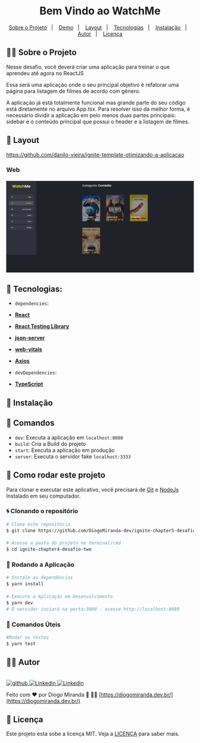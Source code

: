 <!-- <h1 align="center">
🚧 UpFi | Em Construção 🚧
</h1> -->

<h1 align="center">
    Bem Vindo ao WatchMe
</h1>

<p align="center">
  <a href="#page_facing_up-sobre-o-projeto">Sobre o Projeto</a>&nbsp;&nbsp;&nbsp;|&nbsp;&nbsp;&nbsp;
  <a href="#computer-demo">Demo</a>&nbsp;&nbsp;&nbsp;|&nbsp;&nbsp;&nbsp;
  <a href="#art-layout">Layout</a>&nbsp;&nbsp;&nbsp;|&nbsp;&nbsp;&nbsp;
  <a href="#hammer-Tecnologias">Tecnologias</a>&nbsp;&nbsp;&nbsp;|&nbsp;&nbsp;&nbsp;
  <a href="#blue_book-instalação">Instalação</a>&nbsp;&nbsp;&nbsp;|&nbsp;&nbsp;&nbsp;
  <a href="#astronaut-Autor">Autor</a>&nbsp;&nbsp;&nbsp;|&nbsp;&nbsp;&nbsp;
  <a href="#memo-Licença">Licença</a>
</p>

<!-- ## :information_source: O que é Next Level Week?

O [NLW](https://nextlevelweek.com/inscricao/1) é uma semana prática com muito código, desafios, network e com um único objetivo: levá-lo ao próximo nível.
Através do método da [Rocketseat](https://nextlevelweek.com/inscricao/1), você aprenderá novas ferramentas, tecnologias e descobrirá hacks que irão impulsionar sua carreira.
Um evento online e totalmente gratuito que o ajudará a dar o próximo passo na sua evolução como desenvolvedor.
 -->

## :page_facing_up:🚀 Sobre o Projeto

Nesse desafio, você deverá criar uma aplicação para treinar o que aprendeu até agora no ReactJS

Essa será uma aplicação onde o seu principal objetivo é refatorar uma página para listagem de filmes de acordo com gênero.

A aplicação já está totalmente funcional mas grande parte do seu código está diretamente no arquivo App.tsx. Para resolver isso da melhor forma, é necessário dividir a aplicação em pelo menos duas partes principais: sidebar e o conteúdo principal que possui o header e a listagem de filmes.



## :art: Layout

https://github.com/danilo-vieira/ignite-template-otimizando-a-aplicacao

### Web

<h4 align="center">
  <img alt="ExampleWeb" title="ExampleWeb" src=".github/WatchMe.png" width="800px">
</h4>

## :hammer: Tecnologias:

- `dependencies`:
- **[React](https://pt-br.reactjs.org/docs/create-a-new-react-app.html)**
- **[React Testing Library](https://testing-library.com/docs/react-testing-library/intro)**
- **[json-server](https://github.com/typicode/json-server)**
- **[web-vitals](https://github.com/axios/axios)**
- **[Axios](https://github.com/axios/axios)**

- `devDependencies`:
- **[TypeScript](https://www.typescriptlang.org/)**

<!--
- **[faunaBD](https://fauna.com/)**
- **[imgBB](https://imgbb.com/)**
- **[framer-motion](https://www.framer.com/motion/)**
- **[NextJS](https://nextjs.org/)**
- **[@chakra-ui/core](https://chakra-ui.com/)**
- **[react-country-flag](https://www.npmjs.com/package/react-country-flag)**
- **[swiper](https://swiperjs.com/react)**
- **[sass](https://sass-lang.com/)**
- **[Date-fns](https://date-fns.org/)**
- **[babel](https://babeljs.io/)**
- **[webpack](https://webpack.js.org/)**
- **[node-sass](https://github.com/sass/node-sass)**
- **[react-feather](https://github.com/feathericons/react-feather)**
- **[immer](https://immerjs.github.io/immer/)**
- **[react-redux](https://react-redux.js.org/)**
- **[react-saga](https://github.com/redux-saga/redux-saga)**
- **[react-modal](https://github.com/reactjs/react-modal)**
- **[Polished](https://polished.js.org/)**
- **[react-toastify](https://github.com/fkhadra/react-toastify)**
- **[miragejs](https://miragejs.com/)**
- **[Firebase](https://firebase.google.com/?hl=pt-br)**
- **[Jest](https://jestjs.io/)**
- **[Storybook](https://storybook.js.org/)**
- **[Eslint](https://eslint.org/)**
- **[Prettier](https://prettier.io/)**
- **[Husky](https://github.com/typicode/husky)**
- **[PlopJS](https://plopjs.com/)**
- **[Styled-Icons](https://styled-icons.js.org/)**
 -->

## :blue_book: Instalação

## 🔎 Comandos

- `dev`: Executa a aplicação em `localhost:8080`
- `build`: Cria a Build do projeto
- `start`: Executa a aplicação em produção
- `server`: Executa o servidor fake `localhost:3333`
  <!-- - `test`: Executa **Jest** para testar todos os componentes e páginas -->
  <!-- - `eject`: Executa **Jest** em watch mode -->

## 🚀 Como rodar este projeto

Para clonar e executar este aplicativo, você precisará de [Git](https://git-scm.com) e [NodeJs](https://nodejs.org/en/) Instalado em seu computador.

### 🌀 Clonando o repositório

```bash
# Clone este repositório
$ git clone https://github.com/DiogoMiranda-dev/ignite-chapter5-desafio-one

# Acesse a pasta do projeto no terminal/cmd
$ cd ignite-chapter4-desafio-two
```

### 🎲 Rodando a Aplicação

```bash
# Instale as dependências
$ yarn install

# Execute a Aplicação em Desenvolvimento
$ yarn dev
# O servidor inciará na porta:3000 - acesse http://localhost:8080

```
<!-- # Execute o server fake
$ yarn server
# O servidor inciará na porta:3333 - acesse http://localhost:3333 -->

### 💾 Comandos Úteis

```bash
#Rodar os testes
$ yarn test
```

<!--
### 📁 Configuração .ENV

 ```bash
#adicionado .env.example no projeto, lembrar de adicionar as variáveis de ambiente conforme o exemplo

# FIREBASE
NEXT_PUBLIC_APIKEY=
NEXT_PUBLIC_AUTHDOMAIN=
NEXT_PUBLIC_PROJECTID=
NEXT_PUBLIC_STORAGEBUCKET=
NEXT_PUBLIC_MESSAGINGSENDERID=
NEXT_PUBLIC_APPID=
NEXT_PUBLIC_MEASUREMENTID=

# MONGODB
MONGODB_URI=

# API URLS
BASE_URL=

```
 -->

## :astronaut: Autor

<a href="https://github.com/DiogoMiranda-dev/">
 <img src="https://avatars.githubusercontent.com/u/29265016?v=4" width="70px;" alt=""/>
 <br />
  <img alt="github" src="https://img.shields.io/badge/-DiogoMiranda--dev-9871F5?label=Github&logo=github&style=flat-square">
</a>
<a href="https://www.linkedin.com/in/diogo-miranda-2233657a/">
  <img alt="Linkedin" src="https://img.shields.io/badge/-Diogo%20Miranda-9871F5?label=Linkedin&logo=linkedin&style=flat-square">
</a>
<a href="https://www.instagram.com/diogomiranda.dev/">
  <img alt="Linkedin" src="https://img.shields.io/badge/-diogomiranda.dev-9871F5?label=Instagram&logo=instagram&style=flat-square">
</a>

Feito com ❤️ por Diogo Miranda 🥇 :astronaut: [https://diogomiranda.dev.br/](https://diogomiranda.dev.br/)

## :memo: Licença

Este projeto esta sobe a licença MIT. Veja a [LICENÇA](https://opensource.org/licenses/MIT) para saber mais.
